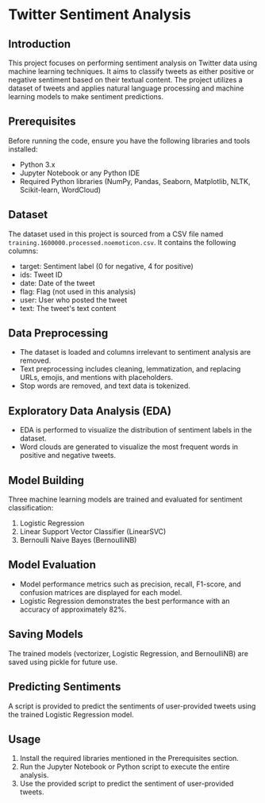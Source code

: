 # Twitter Sentiment Analysis

## Introduction
This project focuses on performing sentiment analysis on Twitter data using machine learning techniques. It aims to classify tweets as either positive or negative sentiment based on their textual content. The project utilizes a dataset of tweets and applies natural language processing and machine learning models to make sentiment predictions.

## Prerequisites
Before running the code, ensure you have the following libraries and tools installed:
- Python 3.x
- Jupyter Notebook or any Python IDE
- Required Python libraries (NumPy, Pandas, Seaborn, Matplotlib, NLTK, Scikit-learn, WordCloud)

## Dataset
The dataset used in this project is sourced from a CSV file named `training.1600000.processed.noemoticon.csv`. It contains the following columns:
- target: Sentiment label (0 for negative, 4 for positive)
- ids: Tweet ID
- date: Date of the tweet
- flag: Flag (not used in this analysis)
- user: User who posted the tweet
- text: The tweet's text content

## Data Preprocessing
- The dataset is loaded and columns irrelevant to sentiment analysis are removed.
- Text preprocessing includes cleaning, lemmatization, and replacing URLs, emojis, and mentions with placeholders.
- Stop words are removed, and text data is tokenized.

## Exploratory Data Analysis (EDA)
- EDA is performed to visualize the distribution of sentiment labels in the dataset.
- Word clouds are generated to visualize the most frequent words in positive and negative tweets.

## Model Building
Three machine learning models are trained and evaluated for sentiment classification:
1. Logistic Regression
2. Linear Support Vector Classifier (LinearSVC)
3. Bernoulli Naive Bayes (BernoulliNB)

## Model Evaluation
- Model performance metrics such as precision, recall, F1-score, and confusion matrices are displayed for each model.
- Logistic Regression demonstrates the best performance with an accuracy of approximately 82%.

## Saving Models
The trained models (vectorizer, Logistic Regression, and BernoulliNB) are saved using pickle for future use.

## Predicting Sentiments
A script is provided to predict the sentiments of user-provided tweets using the trained Logistic Regression model.

## Usage
1. Install the required libraries mentioned in the Prerequisites section.
2. Run the Jupyter Notebook or Python script to execute the entire analysis.
3. Use the provided script to predict the sentiment of user-provided tweets.






